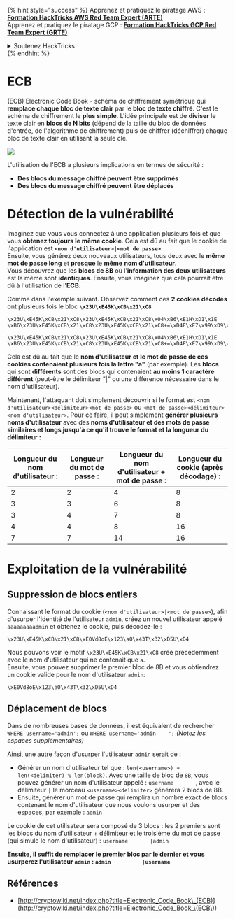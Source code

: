 {% hint style="success" %}
Apprenez et pratiquez le piratage AWS :<img src="/.gitbook/assets/arte.png" alt="" data-size="line">[**Formation HackTricks AWS Red Team Expert (ARTE)**](https://training.hacktricks.xyz/courses/arte)<img src="/.gitbook/assets/arte.png" alt="" data-size="line">\
Apprenez et pratiquez le piratage GCP : <img src="/.gitbook/assets/grte.png" alt="" data-size="line">[**Formation HackTricks GCP Red Team Expert (GRTE)**<img src="/.gitbook/assets/grte.png" alt="" data-size="line">](https://training.hacktricks.xyz/courses/grte)

<details>

<summary>Soutenez HackTricks</summary>

* Consultez les [**plans d'abonnement**](https://github.com/sponsors/carlospolop)!
* **Rejoignez le** 💬 [**groupe Discord**](https://discord.gg/hRep4RUj7f) ou le [**groupe Telegram**](https://t.me/peass) ou **suivez-nous** sur **Twitter** 🐦 [**@hacktricks\_live**](https://twitter.com/hacktricks\_live)**.**
* **Partagez des astuces de piratage en soumettant des PR aux** [**HackTricks**](https://github.com/carlospolop/hacktricks) et [**HackTricks Cloud**](https://github.com/carlospolop/hacktricks-cloud) dépôts GitHub.

</details>
{% endhint %}


# ECB

(ECB) Electronic Code Book - schéma de chiffrement symétrique qui **remplace chaque bloc de texte clair** par le **bloc de texte chiffré**. C'est le schéma de chiffrement le **plus simple**. L'idée principale est de **diviser** le texte clair en **blocs de N bits** (dépend de la taille du bloc de données d'entrée, de l'algorithme de chiffrement) puis de chiffrer (déchiffrer) chaque bloc de texte clair en utilisant la seule clé.

![](https://upload.wikimedia.org/wikipedia/commons/thumb/e/e6/ECB_decryption.svg/601px-ECB_decryption.svg.png)

L'utilisation de l'ECB a plusieurs implications en termes de sécurité :

* **Des blocs du message chiffré peuvent être supprimés**
* **Des blocs du message chiffré peuvent être déplacés**

# Détection de la vulnérabilité

Imaginez que vous vous connectez à une application plusieurs fois et que vous **obtenez toujours le même cookie**. Cela est dû au fait que le cookie de l'application est **`<nom d'utilisateur>|<mot de passe>`**.\
Ensuite, vous générez deux nouveaux utilisateurs, tous deux avec le **même mot de passe long** et **presque** le **même** **nom d'utilisateur**.\
Vous découvrez que les **blocs de 8B** où l'**information des deux utilisateurs** est la même sont **identiques**. Ensuite, vous imaginez que cela pourrait être dû à l'utilisation de l'**ECB**.

Comme dans l'exemple suivant. Observez comment ces **2 cookies décodés** ont plusieurs fois le bloc **`\x23U\xE45K\xCB\x21\xC8`**
```
\x23U\xE45K\xCB\x21\xC8\x23U\xE45K\xCB\x21\xC8\x04\xB6\xE1H\xD1\x1E \xB6\x23U\xE45K\xCB\x21\xC8\x23U\xE45K\xCB\x21\xC8+=\xD4F\xF7\x99\xD9\xA9

\x23U\xE45K\xCB\x21\xC8\x23U\xE45K\xCB\x21\xC8\x04\xB6\xE1H\xD1\x1E \xB6\x23U\xE45K\xCB\x21\xC8\x23U\xE45K\xCB\x21\xC8+=\xD4F\xF7\x99\xD9\xA9
```
Cela est dû au fait que le **nom d'utilisateur et le mot de passe de ces cookies contenaient plusieurs fois la lettre "a"** (par exemple). Les **blocs** qui sont **différents** sont des blocs qui contenaient **au moins 1 caractère différent** (peut-être le délimiteur "|" ou une différence nécessaire dans le nom d'utilisateur).

Maintenant, l'attaquant doit simplement découvrir si le format est `<nom d'utilisateur><délimiteur><mot de passe>` ou `<mot de passe><délimiteur><nom d'utilisateur>`. Pour ce faire, il peut simplement **générer plusieurs noms d'utilisateur** avec des **noms d'utilisateur et des mots de passe similaires et longs jusqu'à ce qu'il trouve le format et la longueur du délimiteur :**

| Longueur du nom d'utilisateur : | Longueur du mot de passe : | Longueur du nom d'utilisateur + mot de passe : | Longueur du cookie (après décodage) : |
| ------------------------------- | -------------------------- | -------------------------------------------- | --------------------------------------- |
| 2                               | 2                          | 4                                            | 8                                       |
| 3                               | 3                          | 6                                            | 8                                       |
| 3                               | 4                          | 7                                            | 8                                       |
| 4                               | 4                          | 8                                            | 16                                      |
| 7                               | 7                          | 14                                           | 16                                      |

# Exploitation de la vulnérabilité

## Suppression de blocs entiers

Connaissant le format du cookie (`<nom d'utilisateur>|<mot de passe>`), afin d'usurper l'identité de l'utilisateur `admin`, créez un nouvel utilisateur appelé `aaaaaaaaadmin` et obtenez le cookie, puis décodez-le :
```
\x23U\xE45K\xCB\x21\xC8\xE0Vd8oE\x123\aO\x43T\x32\xD5U\xD4
```
Nous pouvons voir le motif `\x23U\xE45K\xCB\x21\xC8` créé précédemment avec le nom d'utilisateur qui ne contenait que `a`.\
Ensuite, vous pouvez supprimer le premier bloc de 8B et vous obtiendrez un cookie valide pour le nom d'utilisateur `admin`:
```
\xE0Vd8oE\x123\aO\x43T\x32\xD5U\xD4
```
## Déplacement de blocs

Dans de nombreuses bases de données, il est équivalent de rechercher `WHERE username='admin';` ou `WHERE username='admin    ';` _(Notez les espaces supplémentaires)_

Ainsi, une autre façon d'usurper l'utilisateur `admin` serait de :

* Générer un nom d'utilisateur tel que : `len(<username>) + len(<delimiter) % len(block)`. Avec une taille de bloc de `8B`, vous pouvez générer un nom d'utilisateur appelé : `username       `, avec le délimiteur `|` le morceau `<username><delimiter>` générera 2 blocs de 8B.
* Ensuite, générer un mot de passe qui remplira un nombre exact de blocs contenant le nom d'utilisateur que nous voulons usurper et des espaces, par exemple : `admin   `

Le cookie de cet utilisateur sera composé de 3 blocs : les 2 premiers sont les blocs du nom d'utilisateur + délimiteur et le troisième du mot de passe (qui simule le nom d'utilisateur) : `username       |admin   `

**Ensuite, il suffit de remplacer le premier bloc par le dernier et vous usurperez l'utilisateur `admin` : `admin          |username`**

## Références

* [http://cryptowiki.net/index.php?title=Electronic_Code_Book\_(ECB)](http://cryptowiki.net/index.php?title=Electronic_Code_Book_\(ECB\))
